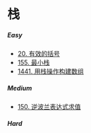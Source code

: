 # 栈
##### Easy
* [20. 有效的括号](https://leetcode-cn.com/problems/valid-parentheses/)
* [155. 最小栈](https://leetcode-cn.com/problems/min-stack/)
* [1441. 用栈操作构建数组](https://leetcode-cn.com/problems/build-an-array-with-stack-operations/)
##### Medium
* [150. 逆波兰表达式求值](https://leetcode-cn.com/problems/evaluate-reverse-polish-notation/)
##### Hard
